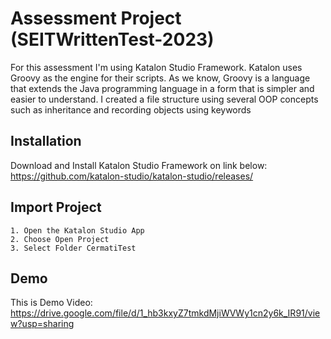 
# Assessment Project (SEITWrittenTest-2023)

For this assessment I'm using Katalon Studio Framework. Katalon uses Groovy as the engine for their scripts. As we know, Groovy is a language that extends the Java programming language in a form that is simpler and easier to understand. I created a file structure using several OOP concepts such as inheritance and recording objects using keywords


## Installation

Download and Install Katalon Studio Framework on link below:
https://github.com/katalon-studio/katalon-studio/releases/

## Import Project

    1. Open the Katalon Studio App
    2. Choose Open Project
    3. Select Folder CermatiTest

## Demo

This is Demo Video:
https://drive.google.com/file/d/1_hb3kxyZ7tmkdMjiWVWy1cn2y6k_IR91/view?usp=sharing

